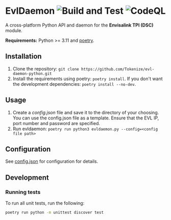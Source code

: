 # EvlDaemon ![Build and Test](https://github.com/tokenize/evl-daemon-python/actions/workflows/build-and-test.yml/badge.svg?branch=main) ![CodeQL](https://github.com/tokenize/evl-daemon-python/actions/workflows/codeql-analysis.yml/badge.svg?branch=main)

A cross-platform Python API and daemon for the **Envisalink TPI (DSC)** module.

**Requirements:** Python >= 3.11 and [poetry](https://python-poetry.org).

## Installation

1. Clone the repository: `git clone https://github.com/Tokenize/evl-daemon-python.git`
2. Install the requirements using poetry: `poetry install`. If you don't want the development dependencies: `poetry install --no-dev`.

## Usage

1. Create a _config.json_ file and save it to the directory of your choosing. You can use the config.json file as a
   template. Ensure that the EVL IP, port number and password are specified.
2. Run evldaemon: `poetry run python3 evldaemon.py --config=<config file path>`

## Configuration

See [config.json](config.json) for configuration for details.

## Development

### Running tests

To run all unit tests, run the following:

```bash
poetry run python -m unittest discover test
```


